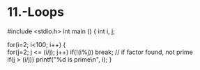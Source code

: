 # 11.-Loops
#include <stdio.h> 
  int main () 
{ 
      int i, j; 
    
   for(i=2; i<100; i++) {     
   for(j=2; j <= (i/j); j++) 
        if(!(i%j)) break;   	// if factor found, not prime      
        if(j > (i/j)) printf("%d is prime\n", i); 
   } 
  
